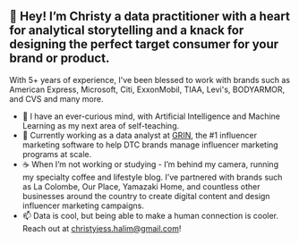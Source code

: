 ## 👋 Hey! I’m Christy a data practitioner with a heart for analytical storytelling and a knack for designing the perfect target consumer for your brand or product.
With 5+ years of experience, I've been blessed to work with brands such as American Express, Microsoft, Citi, ExxonMobil, TIAA, Levi's, BODYARMOR, and CVS and many more.
- 👀 I have an ever-curious mind, with Artificial Intelligence and Machine Learning as my next area of self-teaching.
- 🌱 Currently working as a data analyst at [GRIN](https://www.grin.co), the #1 influencer marketing software to help DTC brands manage influencer marketing programs at scale.
- ☕ When I’m not working or studying - I’m behind my camera, running my specialty coffee and lifestyle blog. I’ve partnered with brands such as La Colombe, Our Place, Yamazaki Home, and countless other businesses around the country to create digital content and design influencer marketing campaigns.
- 📫 Data is cool, but being able to make a human connection is cooler. Reach out at christyjess.halim@gmail.com!
